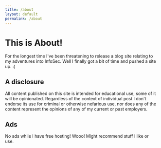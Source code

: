```yaml
---
title: /about
layout: default
permalink: /about
---
```


# This is About!

For the longest time I've been threatening to release a blog site relating to my adventures into InfoSec. Well I finally got a bit of time and pushed a site up. :)

## A disclosure

All content published on this site is intended for educational use, some of it will be opinionated. Regardless of the context of individual post I don't endorse its use for criminal or otherwise nefarious use, nor does any of the content represent the opinions of any of my current or past employers.

## Ads

No ads while I have free hosting! Wooo! Might recommend stuff I like or use.

